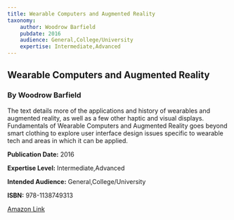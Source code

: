 ```yaml
---
title: Wearable Computers and Augmented Reality
taxonomy:
	author: Woodrow Barfield
	pubdate: 2016
	audience: General,College/University
	expertise: Intermediate,Advanced
---
```

## Wearable Computers and Augmented Reality
### By Woodrow Barfield
The text details more of the applications and history of wearables and augmented reality, as well as a few other haptic and visual displays. Fundamentals of Wearable Computers and Augmented Reality goes beyond smart clothing to explore user interface design issues specific to wearable tech and areas in which it can be applied.

**Publication Date:** 2016

**Expertise Level:** Intermediate,Advanced

**Intended Audience:** General,College/University

**ISBN:** 978-1138749313

[Amazon Link](https://www.amazon.com/Fundamentals-Wearable-Computers-Augmented-Reality-ebook/dp/B011NH3DB6/ref=sr_1_1?ie=UTF8&qid=1543370188&sr=8-1&keywords=wearable+computers+and+augmented+reality)